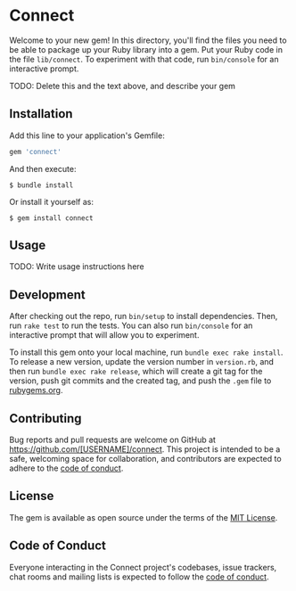 # Connect

Welcome to your new gem! In this directory, you'll find the files you need to be able to package up your Ruby library into a gem. Put your Ruby code in the file `lib/connect`. To experiment with that code, run `bin/console` for an interactive prompt.

TODO: Delete this and the text above, and describe your gem

## Installation

Add this line to your application's Gemfile:

```ruby
gem 'connect'
```

And then execute:

    $ bundle install

Or install it yourself as:

    $ gem install connect

## Usage

TODO: Write usage instructions here

## Development

After checking out the repo, run `bin/setup` to install dependencies. Then, run `rake test` to run the tests. You can also run `bin/console` for an interactive prompt that will allow you to experiment.

To install this gem onto your local machine, run `bundle exec rake install`. To release a new version, update the version number in `version.rb`, and then run `bundle exec rake release`, which will create a git tag for the version, push git commits and the created tag, and push the `.gem` file to [rubygems.org](https://rubygems.org).

## Contributing

Bug reports and pull requests are welcome on GitHub at https://github.com/[USERNAME]/connect. This project is intended to be a safe, welcoming space for collaboration, and contributors are expected to adhere to the [code of conduct](https://github.com/[USERNAME]/connect/blob/main/CODE_OF_CONDUCT.md).

## License

The gem is available as open source under the terms of the [MIT License](https://opensource.org/licenses/MIT).

## Code of Conduct

Everyone interacting in the Connect project's codebases, issue trackers, chat rooms and mailing lists is expected to follow the [code of conduct](https://github.com/[USERNAME]/connect/blob/main/CODE_OF_CONDUCT.md).
